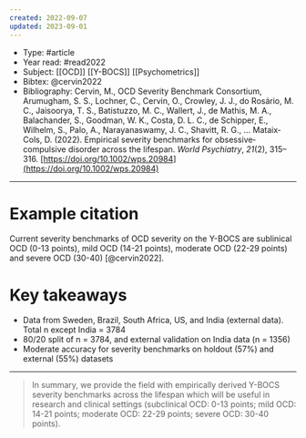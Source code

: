 ```yaml
---
created: 2022-09-07
updated: 2023-09-01
---
```

* Type: #article
* Year read: #read2022
* Subject: [[OCD]] [[Y-BOCS]] [[Psychometrics]]
* Bibtex: @cervin2022
* Bibliography: Cervin, M., OCD Severity Benchmark Consortium, Arumugham, S. S., Lochner, C., Cervin, O., Crowley, J. J., do Rosário, M. C., Jaisoorya, T. S., Batistuzzo, M. C., Wallert, J., de Mathis, M. A., Balachander, S., Goodman, W. K., Costa, D. L. C., de Schipper, E., Wilhelm, S., Palo, A., Narayanaswamy, J. C., Shavitt, R. G., … Mataix‐Cols, D. (2022). Empirical severity benchmarks for obsessive‐compulsive disorder across the lifespan. _World Psychiatry_, _21_(2), 315–316. [https://doi.org/10.1002/wps.20984](https://doi.org/10.1002/wps.20984)
---
# Example citation

Current severity benchmarks of OCD severity on the Y-BOCS are sublinical OCD (0-13 points), mild OCD (14-21 points), moderate OCD (22-29 points) and severe OCD (30-40) [@cervin2022].

# Key takeaways
* Data from Sweden, Brazil, South Africa, US, and India (external data). Total n except India = 3784
* 80/20 split of n = 3784, and external validation on India data (n = 1356)
* Moderate accuracy for severity benchmarks on holdout (57%) and external (55%) datasets
---

> In summary, we provide the field with empirically derived Y-BOCS severity benchmarks across the lifespan which will be useful in research and clinical settings (subclinical OCD: 0-13 points; mild OCD: 14-21 points; moderate OCD: 22-29 points; severe OCD: 30-40 points).